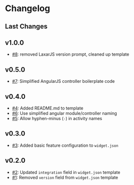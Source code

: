 # Changelog

## Last Changes


## v1.0.0

- [#8](https://github.com/LaxarJS/grunt-init-laxar-activity/issues/8): removed LaxarJS version prompt, cleaned up template


## v0.5.0

- [#7](https://github.com/LaxarJS/grunt-init-laxar-activity/issues/7): Simplified AngularJS controller boilerplate code


## v0.4.0

- [#4](https://github.com/LaxarJS/grunt-init-laxar-activity/issues/4): Added README.md to template
- [#6](https://github.com/LaxarJS/grunt-init-laxar-activity/issues/6): Use simplified angular module/controller naming
- [#5](https://github.com/LaxarJS/grunt-init-laxar-activity/issues/5): Allow hyphen-minus (`-`) in activity names


## v0.3.0

- [#3](https://github.com/LaxarJS/grunt-init-laxar-activity/issues/3): Added basic feature configuration to `widget.json`


## v0.2.0

- [#2](https://github.com/LaxarJS/grunt-init-laxar-activity/issues/2): Updated `integration` field in `widget.json` template
- [#1](https://github.com/LaxarJS/grunt-init-laxar-activity/issues/1): Removed `version` field from `widget.json` template
